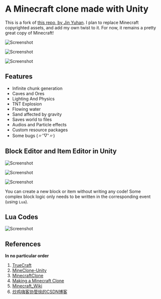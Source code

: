 # A Minecraft clone made with Unity

This is a fork of [this repo, by Jin Yuhan](https://github.com/Jin-Yuhan/MinecraftClone-Unity).
I plan to replace Minecraft copyrighted assets, and add my own twist to it.
For now, it remains a pretty great copy of Minecraft!

![Screenshot](Screenshots/0.png)

![Screenshot](Screenshots/1.png)

![Screenshot](Screenshots/2.png)

## Features

* Infinite chunk generation
* Caves and Ores
* Lighting And Physics
* TNT Explosion
* Flowing water
* Sand affected by gravity
* Saves world to files
* Audios and Particle effects
* Custom resource packages
* Some bugs (〃'▽'〃)

## Block Editor and Item Editor in Unity

![Screenshot](Screenshots/3.png)

![Screenshot](Screenshots/4.png)

![Screenshot](Screenshots/5.png)

You can create a new block or item without writing any code! Some complex block logic only needs to be written in the corresponding event (using `Lua`).

## Lua Codes

![Screenshot](Screenshots/6.png)

## References

**In no particular order**

1. [TrueCraft](https://github.com/ddevault/TrueCraft)
2. [MineClone-Unity](https://github.com/bodhid/MineClone-Unity)
3. [MinecraftClone](https://github.com/Shedelbower/MinecraftClone)
4. [Making a Minecraft Clone](https://www.shedelbower.dev/projects/minecraft_clone/)
5. [Minecraft_Wiki](https://minecraft-zh.gamepedia.com/Minecraft_Wiki)
6. [炒鸡嗨客协管徐的CSDN博客](https://blog.csdn.net/xfgryujk)
